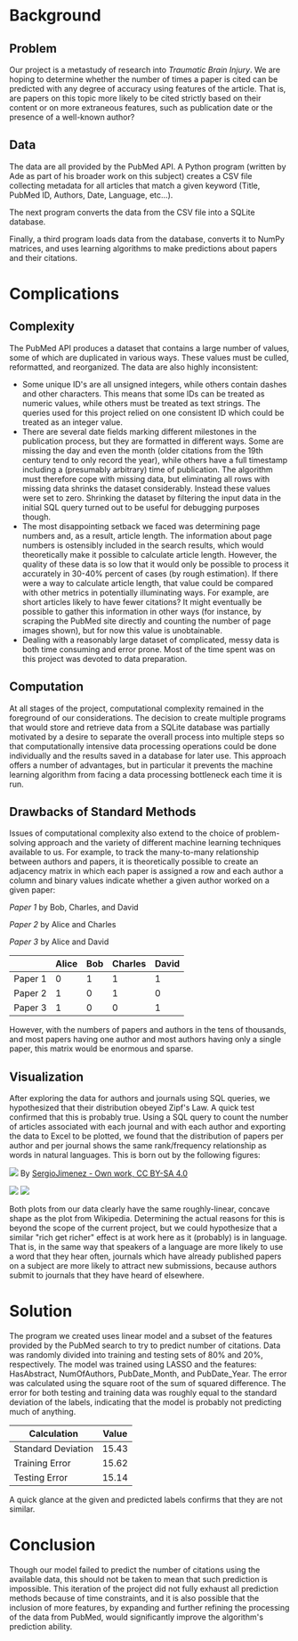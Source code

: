 # Background

## Problem

Our project is a metastudy of research into *Traumatic Brain Injury*. We are hoping to determine whether the number of times a paper is cited can be predicted with any degree of accuracy using features of the article.
That is, are papers on this topic more likely to be cited strictly based on their content or on more extraneous features, such as publication date or the presence of a well-known author?

## Data

The data are all provided by the PubMed API.
A Python program (written by Ade as part of his broader work on this subject) creates a CSV file collecting metadata for all articles that match a given keyword (Title, PubMed ID, Authors, Date, Language, etc...).

The next program converts the data from the CSV file into a SQLite database.

Finally, a third program loads data from the database, converts it to NumPy matrices, and uses learning algorithms to make predictions about papers and their citations.

# Complications

## Complexity

The PubMed API produces a dataset that contains a large number of values, some of which are duplicated in various ways. These values must be culled, reformatted, and reorganized.
The data are also highly inconsistent:
* Some unique ID's are all unsigned integers, while others contain dashes and other characters. This means that some IDs can be treated as numeric values, while others must be treated as text strings. The queries used for this project relied on one consistent ID which could be treated as an integer value.
* There are several date fields marking different milestones in the publication process, but they are formatted in different ways. Some are missing the day and even the month (older citations from the 19th century tend to only record the year), while others have a full timestamp including a (presumably arbitrary) time of publication.
The algorithm must therefore cope with missing data, but eliminating all rows with missing data shrinks the dataset considerably. Instead these values were set to zero. Shrinking the dataset by filtering the input data in the initial SQL query turned out to be useful for debugging purposes though.
* The most disappointing setback we faced was determining page numbers and, as a result, article length. The information about page numbers is ostensibly included in the search results, which would theoretically make it possible to calculate article length. However, the quality of these data is so low that it would only be possible to process it accurately in 30-40% percent of cases (by rough estimation). If there were a way to calculate article length, that value could be compared with other metrics in potentially illuminating ways. For example, are short articles likely to have fewer citations? It might eventually be possible to gather this information in other ways (for instance, by scraping the PubMed site directly and counting the number of page images shown), but for now this value is unobtainable.
* Dealing with a reasonably large dataset of complicated, messy data is both time consuming and error prone. Most of the time spent was on this project was devoted to data preparation.

## Computation

At all stages of the project, computational complexity remained in the foreground of our considerations. The decision to create multiple programs that would store and retrieve data from a SQLite database was partially motivated by a desire to separate the overall process into multiple steps so that computationally intensive data processing operations could be done individually and the results saved in a database for later use. This approach offers a number of advantages, but in particular it prevents the machine learning algorithm from facing a data processing bottleneck each time it is run.

## Drawbacks of Standard Methods

Issues of computational complexity also extend to the choice of problem-solving approach and the variety of different machine learning techniques available to us.
For example, to track the many-to-many relationship between authors and papers, it is theoretically possible to create an adjacency matrix in which each paper is assigned a row and each author a column and binary values indicate whether a given author worked on a given paper:

*Paper 1* by Bob, Charles, and David

*Paper 2* by Alice and Charles

*Paper 3* by Alice and David

|         	| Alice 	| Bob 	| Charles 	| David 	|
|---------	|-------	|-----	|---------	|-------	|
| Paper 1 	| 0     	| 1   	| 1       	| 1     	|
| Paper 2 	| 1     	| 0   	| 1       	| 0     	|
| Paper 3 	| 1     	| 0   	| 0       	| 1     	|

However, with the numbers of papers and authors in the tens of thousands, and most papers having one author and most authors having only a single paper, this matrix would be enormous and sparse.

## Visualization

After exploring the data for authors and journals using SQL queries, we hypothesized that their distribution obeyed Zipf's Law. A quick test confirmed that this is probably true. Using a SQL query to count the number of articles associated with each journal and with each author and exporting the data to Excel to be plotted, we found that the distribution of papers per author and per journal shows the same rank/frequency relationship as words in natural languages. This is born out by the following figures:

![](Zipf_30wiki_en_labels.png)
By [SergioJimenez - Own work, CC BY-SA 4.0](https://commons.wikimedia.org/w/index.php?curid=45516736)

![](Zipfian_Authors.png)
![](Zipfian_Journals.png)

Both plots from our data clearly have the same roughly-linear, concave shape as the plot from Wikipedia. Determining the actual reasons for this is beyond the scope of the current project, but we could hypothesize that a similar "rich get richer" effect is at work here as it (probably) is in language. That is, in the same way that speakers of a language are more likely to use a word that they hear often, journals which have already published papers on a subject are more likely to attract new submissions, because authors submit to journals that they have heard of elsewhere.

# Solution

The program we created uses linear model and a subset of the features provided by the PubMed search to try to predict number of citations. Data was randomly divided into training and testing sets of 80% and 20%, respectively. The model was trained using LASSO and the features: HasAbstract, NumOfAuthors, PubDate_Month, and PubDate_Year. The error was calculated using the square root of the sum of squared difference.
The error for both testing and training data was roughly equal to the standard deviation of the labels, indicating that the model is probably not predicting much of anything.

|   Calculation   | Value |
|----------------|-------|
| Standard Deviation    | 15.43 |
| Training Error 				| 15.62 |
| Testing Error  				| 15.14 |

A quick glance at the given and predicted labels confirms that they are not similar.

# Conclusion

Though our model failed to predict the number of citations using the available data, this should not be taken to mean that such prediction is impossible. This iteration of the project did not fully exhaust all prediction methods because of time constraints, and it is also possible that the inclusion of more features, by expanding and further refining the processing of the data from PubMed, would significantly improve the algorithm's prediction ability.






